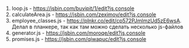 1. loop.js - https://jsbin.com/buvipit/1/edit?js,console
1. calculateArea.js - https://jsbin.com/zeximov/edit?js,console
1. employee_classes.js - https://plnkr.co/edit/cp572PJmlmzUd5zE6wsA. Делал в планкере, так как там можно сделать несколько js-файлов
1. generator.js - https://jsbin.com/moroqe/edit?js,console
1. promises.js - https://jsbin.com/qiwapuc/edit?js,console